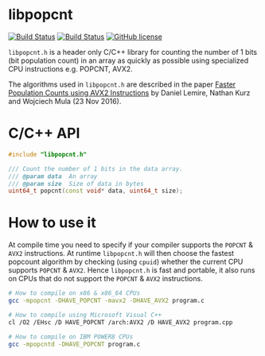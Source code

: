 libpopcnt
=========
[![Build Status](https://travis-ci.org/kimwalisch/libpopcnt.svg)](https://travis-ci.org/kimwalisch/libpopcnt)
[![Build Status](https://ci.appveyor.com/api/projects/status/github/kimwalisch/libpopcnt?branch=master&svg=true)](https://ci.appveyor.com/project/kimwalisch/libpopcnt)
[![GitHub license](https://img.shields.io/badge/license-BSD%202-blue.svg)](https://github.com/kimwalisch/libpopcnt/blob/master/LICENSE)

```libpopcnt.h``` is a header only C/C++ library for counting the
number of 1 bits (bit population count) in an array as quickly as
possible using specialized CPU instructions e.g. POPCNT, AVX2.

The algorithms used in ```libpopcnt.h``` are described in the paper
[Faster Population Counts using AVX2 Instructions](https://arxiv.org/abs/1611.07612)
by Daniel Lemire, Nathan Kurz and Wojciech Mula (23 Nov 2016).

C/C++ API
=========
```C++
#include "libpopcnt.h"

/// Count the number of 1 bits in the data array.
/// @param data  An array
/// @param size  Size of data in bytes
uint64_t popcnt(const void* data, uint64_t size);
```

How to use it
=============
At compile time you need to specify if your compiler supports the
```POPCNT``` & ```AVX2``` instructions. At runtime ```libpopcnt.h``` will then
choose the fastest popcount algorithm by checking (using ```cpuid```)
whether the current CPU supports ```POPCNT``` & ```AVX2```. Hence
```libpopcnt.h``` is fast and portable, it also runs on CPUs that do
not support the ```POPCNT``` & ```AVX2``` instructions.

```bash
# How to compile on x86 & x86_64 CPUs
gcc -mpopcnt -DHAVE_POPCNT -mavx2 -DHAVE_AVX2 program.c

# How to compile using Microsoft Visual C++
cl /O2 /EHsc /D HAVE_POPCNT /arch:AVX2 /D HAVE_AVX2 program.cpp

# How to compile on IBM POWER8 CPUs
gcc -mpopcntd -DHAVE_POPCNT program.c
```
